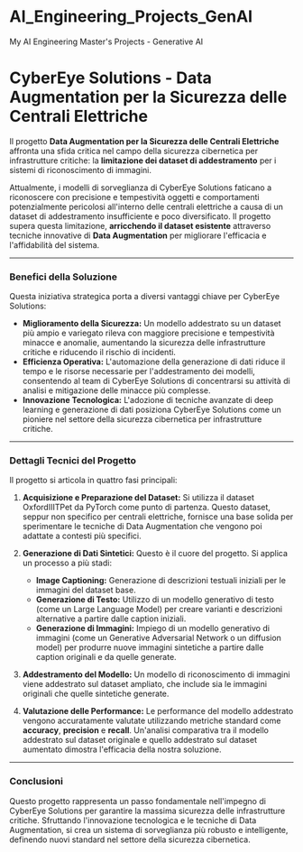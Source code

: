 # AI_Engineering_Projects_GenAI
My AI Engineering Master's Projects - Generative AI

# CyberEye Solutions - Data Augmentation per la Sicurezza delle Centrali Elettriche

Il progetto **Data Augmentation per la Sicurezza delle Centrali Elettriche** affronta una sfida critica nel campo della sicurezza cibernetica per infrastrutture critiche: la **limitazione dei dataset di addestramento** per i sistemi di riconoscimento di immagini.

Attualmente, i modelli di sorveglianza di CyberEye Solutions faticano a riconoscere con precisione e tempestività oggetti e comportamenti potenzialmente pericolosi all'interno delle centrali elettriche a causa di un dataset di addestramento insufficiente e poco diversificato. Il progetto supera questa limitazione, **arricchendo il dataset esistente** attraverso tecniche innovative di **Data Augmentation** per migliorare l'efficacia e l'affidabilità del sistema.

---

### Benefici della Soluzione

Questa iniziativa strategica porta a diversi vantaggi chiave per CyberEye Solutions:

* **Miglioramento della Sicurezza:** Un modello addestrato su un dataset più ampio e variegato rileva con maggiore precisione e tempestività minacce e anomalie, aumentando la sicurezza delle infrastrutture critiche e riducendo il rischio di incidenti.
* **Efficienza Operativa:** L'automazione della generazione di dati riduce il tempo e le risorse necessarie per l'addestramento dei modelli, consentendo al team di CyberEye Solutions di concentrarsi su attività di analisi e mitigazione delle minacce più complesse.
* **Innovazione Tecnologica:** L'adozione di tecniche avanzate di deep learning e generazione di dati posiziona CyberEye Solutions come un pioniere nel settore della sicurezza cibernetica per infrastrutture critiche.

---

### Dettagli Tecnici del Progetto

Il progetto si articola in quattro fasi principali:

1.  **Acquisizione e Preparazione del Dataset:** Si utilizza il dataset OxfordIIITPet da PyTorch come punto di partenza. Questo dataset, seppur non specifico per centrali elettriche, fornisce una base solida per sperimentare le tecniche di Data Augmentation che vengono poi adattate a contesti più specifici.

2.  **Generazione di Dati Sintetici:** Questo è il cuore del progetto. Si applica un processo a più stadi:
    * **Image Captioning:** Generazione di descrizioni testuali iniziali per le immagini del dataset base.
    * **Generazione di Testo:** Utilizzo di un modello generativo di testo (come un Large Language Model) per creare varianti e descrizioni alternative a partire dalle caption iniziali.
    * **Generazione di Immagini:** Impiego di un modello generativo di immagini (come un Generative Adversarial Network o un diffusion model) per produrre nuove immagini sintetiche a partire dalle caption originali e da quelle generate.

3.  **Addestramento del Modello:** Un modello di riconoscimento di immagini viene addestrato sul dataset ampliato, che include sia le immagini originali che quelle sintetiche generate.

4.  **Valutazione delle Performance:** Le performance del modello addestrato vengono accuratamente valutate utilizzando metriche standard come **accuracy**, **precision** e **recall**. Un'analisi comparativa tra il modello addestrato sul dataset originale e quello addestrato sul dataset aumentato dimostra l'efficacia della nostra soluzione.

---

### Conclusioni

Questo progetto rappresenta un passo fondamentale nell'impegno di CyberEye Solutions per garantire la massima sicurezza delle infrastrutture critiche. Sfruttando l'innovazione tecnologica e le tecniche di Data Augmentation, si crea un sistema di sorveglianza più robusto e intelligente, definendo nuovi standard nel settore della sicurezza cibernetica.
